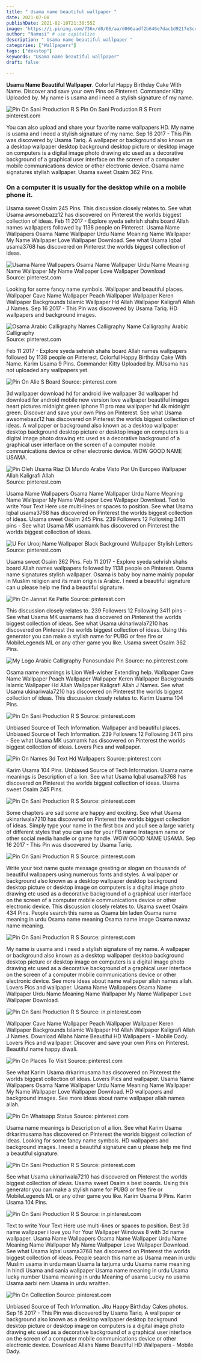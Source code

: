```yaml
---
title: " Usama name beautiful wallpaper "
date: 2021-07-08
publishDate: 2021-02-10T21:30:55Z
image: "https://i.pinimg.com/736x/d0/66/aa/d066aadf2b646e7dac1d9217e3cdf303.jpg"
author: "Namusi" # use capitalize
description: " Usama name beautiful wallpaper "
categories: ["Wallpapers"]
tags: ["dekstop"]
keywords: "Usama name beautiful wallpaper"
draft: false

---
```



**Usama Name Beautiful Wallpaper**. Colorful Happy Birthday Cake With Name. Discover and save your own Pins on Pinterest. Commander Kitty Uploaded by. My name is usama and i need a stylish signature of my name.

![Pin On Sani Production R S](https://i.pinimg.com/originals/e8/28/64/e828646aaafde9b16923875921ea8fc4.png "Pin On Sani Production R S")
Pin On Sani Production R S From pinterest.com


You can also upload and share your favorite name wallpapers HD. My name is usama and i need a stylish signature of my name. Sep 16 2017 - This Pin was discovered by Usama Tariq. A wallpaper or background also known as a desktop wallpaper desktop background desktop picture or desktop image on computers is a digital image photo drawing etc used as a decorative background of a graphical user interface on the screen of a computer mobile communications device or other electronic device. Osama name signatures stylish wallpaper. Usama sweet Osaim 362 Pins.

### On a computer it is usually for the desktop while on a mobile phone it.

Usama sweet Osaim 245 Pins. This discussion closely relates to. See what Usama awsomebazz12 has discovered on Pinterest the worlds biggest collection of ideas. Feb 11 2017 - Explore syeda sehrish shahs board Allah names wallpapers followed by 1138 people on Pinterest. Usama Name Wallpapers Osama Name Wallpaper Urdu Name Meaning Name Wallpaper My Name Wallpaper Love Wallpaper Download. See what Usama Iqbal usama3768 has discovered on Pinterest the worlds biggest collection of ideas.


![Usama Name Wallpapers Osama Name Wallpaper Urdu Name Meaning Name Wallpaper My Name Wallpaper Love Wallpaper Download](https://i.pinimg.com/originals/60/70/9d/60709dc79a4db9347534cdb634bd7f7d.jpg "Usama Name Wallpapers Osama Name Wallpaper Urdu Name Meaning Name Wallpaper My Name Wallpaper Love Wallpaper Download")
Source: pinterest.com

Looking for some fancy name symbols. Wallpaper and beautiful places. Wallpaper Cave Name Wallpaper Peach Wallpaper Wallpaper Keren Wallpaper Backgrounds Islamic Wallpaper Hd Allah Wallpaper Kaligrafi Allah J Names. Sep 16 2017 - This Pin was discovered by Usama Tariq. HD wallpapers and background images.

![Osama Arabic Calligraphy Names Calligraphy Name Calligraphy Arabic Calligraphy](https://i.pinimg.com/736x/8b/cb/6f/8bcb6f998acc4185b849bdf3ec8124da.jpg "Osama Arabic Calligraphy Names Calligraphy Name Calligraphy Arabic Calligraphy")
Source: pinterest.com

Feb 11 2017 - Explore syeda sehrish shahs board Allah names wallpapers followed by 1138 people on Pinterest. Colorful Happy Birthday Cake With Name. Karim Usama 9 Pins. Commander Kitty Uploaded by. MUsama has not uploaded any wallpapers yet.

![Pin On Alie S Board](https://i.pinimg.com/736x/bd/58/83/bd5883900f1ab22bd0b9596f3725e67e.jpg "Pin On Alie S Board")
Source: pinterest.com

3d wallpaper download hd for android live wallpaper 3d wallpaper hd download for android mobile new version love wallpaper beautiful images heart pictures midnight green iphone 11 pro max wallpaper hd 4k midnight green. Discover and save your own Pins on Pinterest. See what Usama awsomebazz12 has discovered on Pinterest the worlds biggest collection of ideas. A wallpaper or background also known as a desktop wallpaper desktop background desktop picture or desktop image on computers is a digital image photo drawing etc used as a decorative background of a graphical user interface on the screen of a computer mobile communications device or other electronic device. WOW GOOD NAME USAMA.

![Pin Oleh Usama Riaz Di Mundo Arabe Visto Por Un Europeo Wallpaper Allah Kaligrafi Allah](https://i.pinimg.com/originals/09/9d/9c/099d9c3fb6fd124d4931adfd9a91c725.jpg "Pin Oleh Usama Riaz Di Mundo Arabe Visto Por Un Europeo Wallpaper Allah Kaligrafi Allah")
Source: pinterest.com

Usama Name Wallpapers Osama Name Wallpaper Urdu Name Meaning Name Wallpaper My Name Wallpaper Love Wallpaper Download. Text to write Your Text Here use multi-lines or spaces to position. See what Usama Iqbal usama3768 has discovered on Pinterest the worlds biggest collection of ideas. Usama sweet Osaim 245 Pins. 239 Followers 12 Following 3411 pins - See what Usama MK usamamk has discovered on Pinterest the worlds biggest collection of ideas.

![U For Urooj Name Wallpaper Black Background Wallpaper Stylish Letters](https://i.pinimg.com/170x/3f/a6/14/3fa614b038fd15477e9a10e40ea37784.jpg "U For Urooj Name Wallpaper Black Background Wallpaper Stylish Letters")
Source: pinterest.com

Usama sweet Osaim 362 Pins. Feb 11 2017 - Explore syeda sehrish shahs board Allah names wallpapers followed by 1138 people on Pinterest. Osama name signatures stylish wallpaper. Osama is baby boy name mainly popular in Muslim religion and its main origin is Arabic. I need a beautiful signature can u please help me find a beautiful signature.

![Pin On Jannat Ke Patte](https://i.pinimg.com/474x/46/46/c7/4646c7df2185147a7066f84a063bf623.jpg "Pin On Jannat Ke Patte")
Source: pinterest.com

This discussion closely relates to. 239 Followers 12 Following 3411 pins - See what Usama MK usamamk has discovered on Pinterest the worlds biggest collection of ideas. See what Usama ukinariwala7210 has discovered on Pinterest the worlds biggest collection of ideas. Using this generator you can make a stylish name for PUBG or free fire or MobileLegends ML or any other game you like. Usama sweet Osaim 362 Pins.

![My Logo Arabic Calligraphy Panosundaki Pin](https://i.pinimg.com/originals/5b/31/04/5b31047e4eaa211350b94c627503cbbe.jpg "My Logo Arabic Calligraphy Panosundaki Pin")
Source: no.pinterest.com

Osama name meanings is Lion Well-wisher Extending help. Wallpaper Cave Name Wallpaper Peach Wallpaper Wallpaper Keren Wallpaper Backgrounds Islamic Wallpaper Hd Allah Wallpaper Kaligrafi Allah J Names. See what Usama ukinariwala7210 has discovered on Pinterest the worlds biggest collection of ideas. This discussion closely relates to. Karim Usama 104 Pins.

![Pin On Sani Production R S](https://i.pinimg.com/originals/c7/4e/39/c74e3903802de4e42827210efbd83bb7.png "Pin On Sani Production R S")
Source: pinterest.com

Unbiased Source of Tech Information. Wallpaper and beautiful places. Unbiased Source of Tech Information. 239 Followers 12 Following 3411 pins - See what Usama MK usamamk has discovered on Pinterest the worlds biggest collection of ideas. Lovers Pics and wallpaper.

![Pin On Names 3d Text Hd Wallpapers](https://i.pinimg.com/originals/f7/30/48/f7304875a4a15ea501562fcd61782617.jpg "Pin On Names 3d Text Hd Wallpapers")
Source: pinterest.com

Karim Usama 104 Pins. Unbiased Source of Tech Information. Usama name meanings is Description of a lion. See what Usama Iqbal usama3768 has discovered on Pinterest the worlds biggest collection of ideas. Usama sweet Osaim 245 Pins.

![Pin On Sani Production R S](https://i.pinimg.com/originals/6c/1b/56/6c1b565eff5c761331cb15de982046eb.jpg "Pin On Sani Production R S")
Source: pinterest.com

Some chapters are sad some are happy and exciting. See what Usama ukinariwala7210 has discovered on Pinterest the worlds biggest collection of ideas. Simply type your name in the first box and youll see a large variety of different styles that you can use for your FB name Instagram name or other social media handle or game handle. WOW GOOD NAME USAMA. Sep 16 2017 - This Pin was discovered by Usama Tariq.

![Pin On Sani Production R S](https://i.pinimg.com/originals/87/25/a5/8725a5cc1196c830b61844ba3c4a179f.jpg "Pin On Sani Production R S")
Source: pinterest.com

Write your text name quote message greeting or slogan on thousands of beautiful wallpapers using numerous fonts and styles. A wallpaper or background also known as a desktop wallpaper desktop background desktop picture or desktop image on computers is a digital image photo drawing etc used as a decorative background of a graphical user interface on the screen of a computer mobile communications device or other electronic device. This discussion closely relates to. Usama sweet Osaim 434 Pins. People search this name as Osama bin laden Osama name meaning in urdu Osama name meaning Osama name image Osama nawaz name meaning.

![Pin On Sani Production R S](https://i.pinimg.com/originals/69/c4/7d/69c47d783740bae67f27dc676750f956.png "Pin On Sani Production R S")
Source: pinterest.com

My name is usama and i need a stylish signature of my name. A wallpaper or background also known as a desktop wallpaper desktop background desktop picture or desktop image on computers is a digital image photo drawing etc used as a decorative background of a graphical user interface on the screen of a computer mobile communications device or other electronic device. See more ideas about name wallpaper allah names allah. Lovers Pics and wallpaper. Usama Name Wallpapers Osama Name Wallpaper Urdu Name Meaning Name Wallpaper My Name Wallpaper Love Wallpaper Download.

![Pin On Sani Production R S](https://i.pinimg.com/564x/4a/4a/4d/4a4a4dea80726da518ac3bd01ca35c5c.jpg "Pin On Sani Production R S")
Source: in.pinterest.com

Wallpaper Cave Name Wallpaper Peach Wallpaper Wallpaper Keren Wallpaper Backgrounds Islamic Wallpaper Hd Allah Wallpaper Kaligrafi Allah J Names. Download Allahs Name Beautiful HD Wallpapers - Mobile Dady. Lovers Pics and wallpaper. Discover and save your own Pins on Pinterest. Beautiful name happy diwali.

![Pin On Places To Visit](https://i.pinimg.com/originals/30/be/4b/30be4bf6be7bb593d3b6af7031b3ca43.png "Pin On Places To Visit")
Source: pinterest.com

See what Karim Usama drkarimusama has discovered on Pinterest the worlds biggest collection of ideas. Lovers Pics and wallpaper. Usama Name Wallpapers Osama Name Wallpaper Urdu Name Meaning Name Wallpaper My Name Wallpaper Love Wallpaper Download. HD wallpapers and background images. See more ideas about name wallpaper allah names allah.

![Pin On Whatsapp Status](https://i.pinimg.com/564x/c3/da/6f/c3da6fbe652187d1a051d05d398d8ae0.jpg "Pin On Whatsapp Status")
Source: pinterest.com

Usama name meanings is Description of a lion. See what Karim Usama drkarimusama has discovered on Pinterest the worlds biggest collection of ideas. Looking for some fancy name symbols. HD wallpapers and background images. I need a beautiful signature can u please help me find a beautiful signature.

![Pin On Sani Production R S](https://i.pinimg.com/originals/a1/22/fe/a122fe8a861fe5de56965341fd19e148.png "Pin On Sani Production R S")
Source: pinterest.com

See what Usama ukinariwala7210 has discovered on Pinterest the worlds biggest collection of ideas. Usama sweet Osaim s best boards. Using this generator you can make a stylish name for PUBG or free fire or MobileLegends ML or any other game you like. Karim Usama 9 Pins. Karim Usama 104 Pins.

![Pin On Sani Production R S](https://i.pinimg.com/originals/b4/e7/40/b4e74057052681cbf99dd6580da7eb43.png "Pin On Sani Production R S")
Source: in.pinterest.com

Text to write Your Text Here use multi-lines or spaces to position. Best 3d name wallpaper i love you For Your Wallpaper Windows 8 with 3d name wallpaper. Usama Name Wallpapers Osama Name Wallpaper Urdu Name Meaning Name Wallpaper My Name Wallpaper Love Wallpaper Download. See what Usama Iqbal usama3768 has discovered on Pinterest the worlds biggest collection of ideas. People search this name as Usama mean in urdu Muslim usama in urdu mean Usama la tarjuma urdu Usama name meaning in hindi Usama and sania wallpaper Usama name meaning in urdu Usama lucky number Usama meaning in urdu Meaning of usama Lucky no usama Usama aarbi nem Usama in urdu wraitten.

![Pin On Collection](https://i.pinimg.com/736x/d0/66/aa/d066aadf2b646e7dac1d9217e3cdf303.jpg "Pin On Collection")
Source: pinterest.com

Unbiased Source of Tech Information. Jitu Happy Birthday Cakes photos. Sep 16 2017 - This Pin was discovered by Usama Tariq. A wallpaper or background also known as a desktop wallpaper desktop background desktop picture or desktop image on computers is a digital image photo drawing etc used as a decorative background of a graphical user interface on the screen of a computer mobile communications device or other electronic device. Download Allahs Name Beautiful HD Wallpapers - Mobile Dady.

